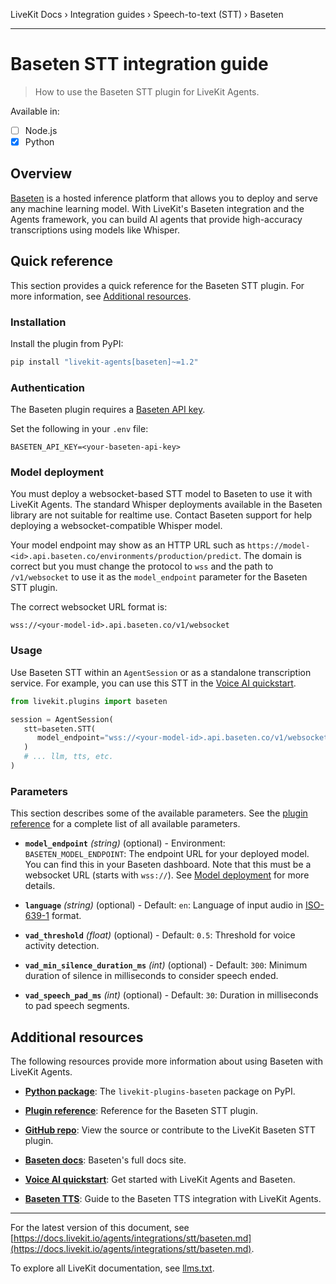 LiveKit Docs › Integration guides › Speech-to-text (STT) › Baseten

---

# Baseten STT integration guide

> How to use the Baseten STT plugin for LiveKit Agents.

Available in:
- [ ] Node.js
- [x] Python

## Overview

[Baseten](https://www.baseten.co/) is a hosted inference platform that allows you to deploy and serve any machine learning model. With LiveKit's Baseten integration and the Agents framework, you can build AI agents that provide high-accuracy transcriptions using models like Whisper.

## Quick reference

This section provides a quick reference for the Baseten STT plugin. For more information, see [Additional resources](#additional-resources).

### Installation

Install the plugin from PyPI:

```bash
pip install "livekit-agents[baseten]~=1.2"

```

### Authentication

The Baseten plugin requires a [Baseten API key](https://app.baseten.co/settings/api-keys).

Set the following in your `.env` file:

```shell
BASETEN_API_KEY=<your-baseten-api-key>

```

### Model deployment

You must deploy a websocket-based STT model to Baseten to use it with LiveKit Agents. The standard Whisper deployments available in the Baseten library are not suitable for realtime use. Contact Baseten support for help deploying a websocket-compatible Whisper model.

Your model endpoint may show as an HTTP URL such as `https://model-<id>.api.baseten.co/environments/production/predict`. The domain is correct but you must change the protocol to `wss` and the path to `/v1/websocket` to use it as the `model_endpoint` parameter for the Baseten STT plugin.

The correct websocket URL format is:

```
wss://<your-model-id>.api.baseten.co/v1/websocket

```

### Usage

Use Baseten STT within an `AgentSession` or as a standalone transcription service. For example, you can use this STT in the [Voice AI quickstart](https://docs.livekit.io/agents/start/voice-ai.md).

```python
from livekit.plugins import baseten

session = AgentSession(
   stt=baseten.STT(
      model_endpoint="wss://<your-model-id>.api.baseten.co/v1/websocket",
   )
   # ... llm, tts, etc.
)

```

### Parameters

This section describes some of the available parameters. See the [plugin reference](https://docs.livekit.io/reference/python/v1/livekit/plugins/baseten/index.html.md#livekit.plugins.baseten.STT) for a complete list of all available parameters.

- **`model_endpoint`** _(string)_ (optional) - Environment: `BASETEN_MODEL_ENDPOINT`: The endpoint URL for your deployed model. You can find this in your Baseten dashboard. Note that this must be a websocket URL (starts with `wss://`). See [Model deployment](#model-deployment) for more details.

- **`language`** _(string)_ (optional) - Default: `en`: Language of input audio in [ISO-639-1](https://en.wikipedia.org/wiki/List_of_ISO_639_language_codes) format.

- **`vad_threshold`** _(float)_ (optional) - Default: `0.5`: Threshold for voice activity detection.

- **`vad_min_silence_duration_ms`** _(int)_ (optional) - Default: `300`: Minimum duration of silence in milliseconds to consider speech ended.

- **`vad_speech_pad_ms`** _(int)_ (optional) - Default: `30`: Duration in milliseconds to pad speech segments.

## Additional resources

The following resources provide more information about using Baseten with LiveKit Agents.

- **[Python package](https://pypi.org/project/livekit-plugins-baseten/)**: The `livekit-plugins-baseten` package on PyPI.

- **[Plugin reference](https://docs.livekit.io/reference/python/v1/livekit/plugins/baseten/index.html.md#livekit.plugins.baseten.STT)**: Reference for the Baseten STT plugin.

- **[GitHub repo](https://github.com/livekit/agents/tree/main/livekit-plugins/livekit-plugins-baseten)**: View the source or contribute to the LiveKit Baseten STT plugin.

- **[Baseten docs](https://docs.baseten.co/)**: Baseten's full docs site.

- **[Voice AI quickstart](https://docs.livekit.io/agents/start/voice-ai.md)**: Get started with LiveKit Agents and Baseten.

- **[Baseten TTS](https://docs.livekit.io/agents/integrations/tts/baseten.md)**: Guide to the Baseten TTS integration with LiveKit Agents.

---


For the latest version of this document, see [https://docs.livekit.io/agents/integrations/stt/baseten.md](https://docs.livekit.io/agents/integrations/stt/baseten.md).

To explore all LiveKit documentation, see [llms.txt](https://docs.livekit.io/llms.txt).